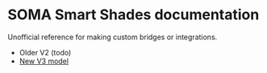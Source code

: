 # SOMA Smart Shades documentation

Unofficial reference for making custom bridges or integrations.

- Older V2 (todo)
- [New V3 model](V3.md)
